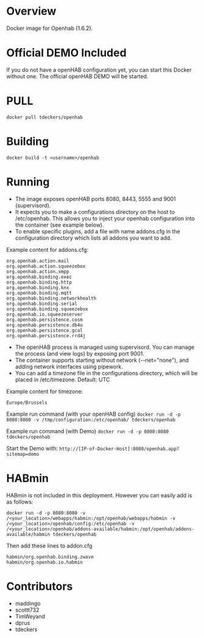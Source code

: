Overview
========

Docker image for Openhab (1.6.2).


Official DEMO Included
========

If you do not have a openHAB configuration yet, you can start this Docker without one. The official openHAB DEMO will be started.

PULL
=======
```docker pull tdeckers/openhab```

Building
========

```docker build -t <username>/openhab```

Running
=======

* The image exposes openHAB ports 8080, 8443, 5555 and 9001 (supervisord).
* It expects you to make a configurations directory on the host to /etc/openhab.  This allows you to inject your openhab configuration into the container (see example below).
* To enable specific plugins, add a file with name addons.cfg in the configuration directory which lists all addons you want to add.

Example content for addons.cfg:
```
org.openhab.action.mail
org.openhab.action.squeezebox
org.openhab.action.xmpp
org.openhab.binding.exec
org.openhab.binding.http
org.openhab.binding.knx
org.openhab.binding.mqtt
org.openhab.binding.networkhealth
org.openhab.binding.serial
org.openhab.binding.squeezebox
org.openhab.io.squeezeserver
org.openhab.persistence.cosm
org.openhab.persistence.db4o
org.openhab.persistence.gcal
org.openhab.persistence.rrd4j
```

* The openHAB process is managed using supervisord.  You can manage the process (and view logs) by exposing port 9001.
* The container supports starting without network (--net="none"), and adding network interfaces using pipework.
* You can add a timezone file in the configurations directory, which will be placed in /etc/timezone. Default: UTC

Example content for timezone:
```
Europe/Brussels
```

Example run command (with your openHAB config)
```docker run -d -p 8080:8080 -v /tmp/configuration:/etc/openhab/ tdeckers/openhab```

Example run command (with Demo)
```docker run -d -p 8080:8080 tdeckers/openhab```

Start the Demo with: ```http://[IP-of-Docker-Host]:8080/openhab.app?sitemap=demo```

HABmin
=======

HABmin is not included in this deployment.  However you can easily add is as follows:
```
docker run -d -p 8080:8080 -v /<your_location>/webapps/habmin:/opt/openhab/webapps/habmin -v /<your_location>/openhab/config:/etc/openhab -v /<your_location>/openhab/addons-available/habmin:/opt/openhab/addons-available/habmin tdeckers/openhab
```

Then add these lines to addon.cfg
```
habmin/org.openhab.binding.zwave
habmin/org.openhab.io.habmin
```

Contributors
============
* maddingo
* scottt732
* TimWeyand
* dprus
* tdeckers
